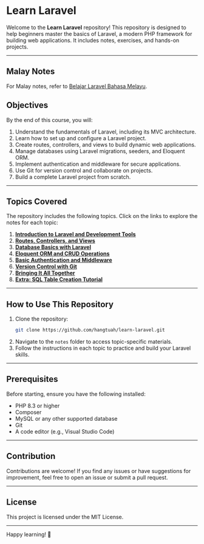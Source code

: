 
# Learn Laravel

Welcome to the **Learn Laravel** repository! This repository is designed to help beginners master the basics of Laravel, a modern PHP framework for building web applications. It includes notes, exercises, and hands-on projects.

---

## Malay Notes
For Malay notes, refer to [Belajar Laravel Bahasa Melayu](my/nota/Pendahuluan.md).



## Objectives
By the end of this course, you will:
1. Understand the fundamentals of Laravel, including its MVC architecture.
2. Learn how to set up and configure a Laravel project.
3. Create routes, controllers, and views to build dynamic web applications.
4. Manage databases using Laravel migrations, seeders, and Eloquent ORM.
5. Implement authentication and middleware for secure applications.
6. Use Git for version control and collaborate on projects.
7. Build a complete Laravel project from scratch.

---

## Topics Covered
The repository includes the following topics. Click on the links to explore the notes for each topic:

1. **[Introduction to Laravel and Development Tools](notes/introduction-to-laravel-and-development-tools.md)**
2. **[Routes, Controllers, and Views](notes/routes-controllers-and-views.md)**
3. **[Database Basics with Laravel](notes/database-basics-with-laravel.md)**
4. **[Eloquent ORM and CRUD Operations](notes/eloquent-orm-and-crud-operations.md)**
5. **[Basic Authentication and Middleware](notes/basic-authentication-and-middleware.md)**
6. **[Version Control with Git](notes/version-control-with-git.md)**
7. **[Bringing It All Together](notes/bringing-it-all-together.md)**
8. **[Extra: SQL Table Creation Tutorial](notes/sql-table-creation-tutorial.md)**

---

## How to Use This Repository
1. Clone the repository:
   ```bash
   git clone https://github.com/hangtuah/learn-laravel.git
   ```
2. Navigate to the `notes` folder to access topic-specific materials.
3. Follow the instructions in each topic to practice and build your Laravel skills.

---

## Prerequisites
Before starting, ensure you have the following installed:
- PHP 8.3 or higher
- Composer
- MySQL or any other supported database
- Git
- A code editor (e.g., Visual Studio Code)

---

## Contribution
Contributions are welcome! If you find any issues or have suggestions for improvement, feel free to open an issue or submit a pull request.

---

## License
This project is licensed under the MIT License.

---

Happy learning! 🚀
